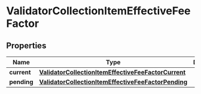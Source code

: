 

# ValidatorCollectionItemEffectiveFeeFactor


## Properties

| Name | Type | Description | Notes |
|------------ | ------------- | ------------- | -------------|
|**current** | [**ValidatorCollectionItemEffectiveFeeFactorCurrent**](ValidatorCollectionItemEffectiveFeeFactorCurrent.md) |  |  |
|**pending** | [**ValidatorCollectionItemEffectiveFeeFactorPending**](ValidatorCollectionItemEffectiveFeeFactorPending.md) |  |  [optional] |



